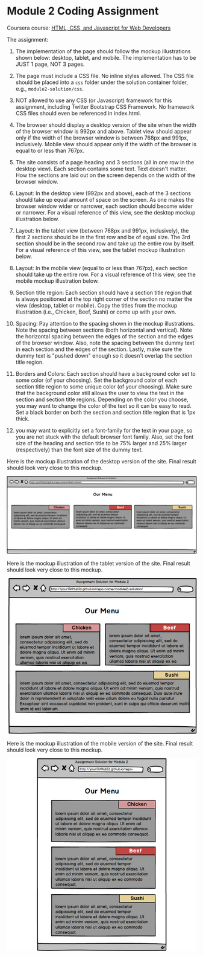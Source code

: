 # Module 2 Coding Assignment

Coursera course: [HTML, CSS, and Javascript for Web Developers](https://www.coursera.org/learn/html-css-javascript-for-web-developers)

The assignment:
1. The implementation of the page should follow the mockup illustrations shown below: desktop, tablet, and mobile. The implementation has to be JUST 1 page, NOT 3 pages.

2. The page must include a CSS file. No inline styles allowed. The CSS file should be placed into a `css` folder under the solution container folder, e.g., `module2-solution/css`.

3. NOT allowed to use any CSS (or Javascript) framework for this assignment, including Twitter Bootstrap CSS Framework. No framework CSS files should even be referenced in index.html.

4. The browser should display a desktop version of the site when the width of the browser window is 992px and above. Tablet view should appear only if the width of the browser window is between 768px and 991px, inclusively. Mobile view should appear only if the width of the browser is equal to or less than 767px.

5. The site consists of a page heading and 3 sections (all in one row in the desktop view). Each section contains some text.
Text doesn't matter. How the sections are laid out on the screen depends on the width of the browser window.

6. Layout: In the desktop view (992px and above), each of the 3 sections should take up equal amount of space on the screen. As one makes the browser window wider or narrower, each section should become wider or narrower. For a visual reference of this view, see the desktop mockup illustration below.

7. Layout: In the tablet view (between 768px and 991px, inclusively), the first 2 sections should be in the first row and be of equal size. The 3rd section should be in the second row and take up the entire row by itself. For a visual reference of this view, see the tablet mockup illustration below.

8. Layout: In the mobile view (equal to or less than 767px), each section should take up the entire row. For a visual reference of this view, see the mobile mockup illustration below.

9. Section title region: Each section should have a section title region that is always positioned at the top right corner of the section no matter the view (desktop, tablet or mobile). Copy the titles from the mockup illustration (i.e., Chicken, Beef, Sushi) or come up with your own.

10. Spacing: Pay attention to the spacing shown in the mockup illustrations. Note the spacing between sections (both horizontal and vertical). Note the horizontal spacing between the edges of the section and the edges of the browser window. Also, note the spacing between the dummy text in each section and the edges of the section. Lastly, make sure the dummy text is "pushed down" enough so it doesn't overlap the section title region.

11. Borders and Colors: Each section should have a background color set to some color (of your choosing). Set the background color of each section title region to some unique color (of your choosing). Make sure that the background color still allows the user to view the text in the section and section title regions. Depending on the color you choose, you may want to change the color of the text so it can be easy to read. Set a black border on both the section and section title region that is 1px thick.

12. you may want to explicitly set a font-family for the text in your page, so you are not stuck with the default browser font family. Also, set the font size of the heading and section title to be 75% larger and 25% larger (respectively) than the font size of the dummy text.

Here is the mockup illustration of the desktop version of the site. Final result should look very close to this mockup.

 ![desktop](images/desktop.png)

Here is the mockup illustration of the tablet version of the site. Final result should look very close to this mockup.

 ![tablet](images/tablet.png)

Here is the mockup illustration of the mobile version of the site. Final result should look very close to this mockup.

 ![mobile](images/mobile.png)
